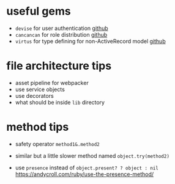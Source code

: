 
# useful gems
- `devise` for user authentication [github](https://github.com/plataformatec/devise)
- `cancancan` for role distribution [github](https://github.com/CanCanCommunity/cancancan)
- `virtus` for type defining for non-ActiveRecord model [github](https://github.com/solnic/virtus)

# file architecture tips
- asset pipeline for webpacker
- use service objects
- use decorators
- what should be inside `lib` directory

# method tips
- safety operator `method1&.method2`
- similar but a little slower method named `object.try(method2)`

- use `presence` instead of `object.present? ? object : nil`
https://andycroll.com/ruby/use-the-presence-method/